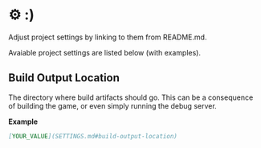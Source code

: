 # ⚙️ :)

Adjust project settings by linking to them from README.md.

Avaiable project settings are listed below (with examples).

## Build Output Location

The directory where build artifacts should go.  This can be a consequence of building the game, or even simply running the debug server.

**Example**
```md
[YOUR_VALUE](SETTINGS.md#build-output-location)
```